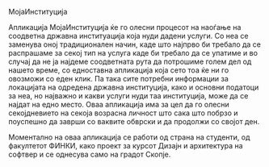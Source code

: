МојаИнституција

Апликација МојаИнституција ќе гo олесни процесот на наоѓање на соодветна државна институација која нуди дадени услуги. Со неа се заменува оној традиционален начин, каде што најпрво би требало да се распрашаме за секој тип на услуга каде би требало да се упатиме и во случај да не ја најдеме соодветната рута да потрошиме голем дел од нашето време, со едноставна апликација која сето тоа ќе ни го овозможи со еден клик. Па така сите потребни информации за локацијата на одредена државна институција, како и основни податоци за неа, но најважно и какви услуги нуди таа институција, може да се најдат на едно место. Оваа апликација има за цел да го олесни секојдневието на секоја возрасна личност што сака што побрзо и поуспешно да заврши со ваквите обврски и да продолжи со својот ден.

Моментално на оваа апликација се работи од страна на студенти, од факултетот ФИНКИ, како проект за курсот Дизајн и архитектура на софтвер и се однесува само на градот Скопје.
